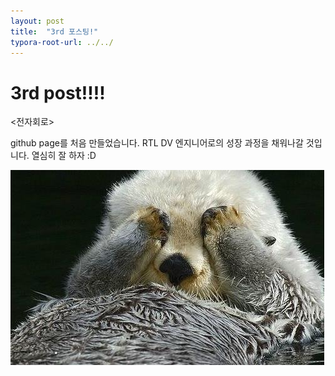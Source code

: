 ```yaml
---
layout: post
title:  "3rd 포스팅!"
typora-root-url: ../../
---
```


# 3rd post!!!!

<전자회로>

github page를 처음 만들었습니다.
RTL DV 엔지니어로의 성장 과정을 채워나갈 것입니다.
열심히 잘 하자 :D

<img src ="/images/2024-08-26-3rd/1000006509-4665055.JPEG">

